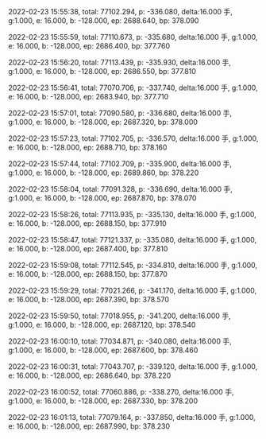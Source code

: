 2022-02-23 15:55:38, total: 77102.294, p: -336.080, delta:16.000 手, g:1.000, e: 16.000, b: -128.000, ep: 2688.640, bp: 378.090

2022-02-23 15:55:59, total: 77110.673, p: -335.680, delta:16.000 手, g:1.000, e: 16.000, b: -128.000, ep: 2686.400, bp: 377.760

2022-02-23 15:56:20, total: 77113.439, p: -335.930, delta:16.000 手, g:1.000, e: 16.000, b: -128.000, ep: 2686.550, bp: 377.810

2022-02-23 15:56:41, total: 77070.706, p: -337.740, delta:16.000 手, g:1.000, e: 16.000, b: -128.000, ep: 2683.940, bp: 377.710

2022-02-23 15:57:01, total: 77090.580, p: -336.680, delta:16.000 手, g:1.000, e: 16.000, b: -128.000, ep: 2687.320, bp: 378.000

2022-02-23 15:57:23, total: 77102.705, p: -336.570, delta:16.000 手, g:1.000, e: 16.000, b: -128.000, ep: 2688.710, bp: 378.160

2022-02-23 15:57:44, total: 77102.709, p: -335.900, delta:16.000 手, g:1.000, e: 16.000, b: -128.000, ep: 2689.860, bp: 378.220

2022-02-23 15:58:04, total: 77091.328, p: -336.690, delta:16.000 手, g:1.000, e: 16.000, b: -128.000, ep: 2687.870, bp: 378.070

2022-02-23 15:58:26, total: 77113.935, p: -335.130, delta:16.000 手, g:1.000, e: 16.000, b: -128.000, ep: 2688.150, bp: 377.910

2022-02-23 15:58:47, total: 77121.337, p: -335.080, delta:16.000 手, g:1.000, e: 16.000, b: -128.000, ep: 2687.400, bp: 377.810

2022-02-23 15:59:08, total: 77112.545, p: -334.810, delta:16.000 手, g:1.000, e: 16.000, b: -128.000, ep: 2688.150, bp: 377.870

2022-02-23 15:59:29, total: 77021.266, p: -341.170, delta:16.000 手, g:1.000, e: 16.000, b: -128.000, ep: 2687.390, bp: 378.570

2022-02-23 15:59:50, total: 77018.955, p: -341.200, delta:16.000 手, g:1.000, e: 16.000, b: -128.000, ep: 2687.120, bp: 378.540

2022-02-23 16:00:10, total: 77034.871, p: -340.080, delta:16.000 手, g:1.000, e: 16.000, b: -128.000, ep: 2687.600, bp: 378.460

2022-02-23 16:00:31, total: 77043.707, p: -339.120, delta:16.000 手, g:1.000, e: 16.000, b: -128.000, ep: 2686.640, bp: 378.220

2022-02-23 16:00:52, total: 77060.886, p: -338.270, delta:16.000 手, g:1.000, e: 16.000, b: -128.000, ep: 2687.330, bp: 378.200

2022-02-23 16:01:13, total: 77079.164, p: -337.850, delta:16.000 手, g:1.000, e: 16.000, b: -128.000, ep: 2687.990, bp: 378.230